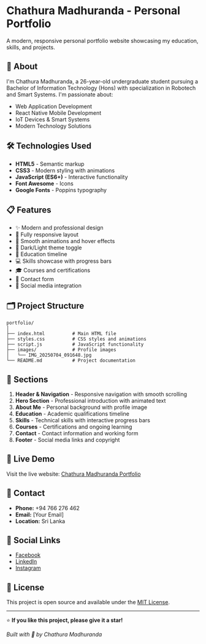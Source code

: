 # Chathura Madhuranda - Personal Portfolio

A modern, responsive personal portfolio website showcasing my education, skills, and projects.

## 🎯 About

I'm Chathura Madhuranda, a 26-year-old undergraduate student pursuing a Bachelor of Information Technology (Hons) with specialization in Robotech and Smart Systems. I'm passionate about:

- Web Application Development
- React Native Mobile Development
- IoT Devices & Smart Systems
- Modern Technology Solutions

## 🛠️ Technologies Used

- **HTML5** - Semantic markup
- **CSS3** - Modern styling with animations
- **JavaScript (ES6+)** - Interactive functionality
- **Font Awesome** - Icons
- **Google Fonts** - Poppins typography

## 📋 Features

- ✨ Modern and professional design
- 📱 Fully responsive layout
- 🎨 Smooth animations and hover effects
- 🌙 Dark/Light theme toggle
- 📄 Education timeline
- 💻 Skills showcase with progress bars
- 🎓 Courses and certifications
- 📧 Contact form
- 🔗 Social media integration

## 🗂️ Project Structure

```
portfolio/
│
├── index.html          # Main HTML file
├── styles.css          # CSS styles and animations
├── script.js           # JavaScript functionality
├── images/             # Profile images
│   └── IMG_20250704_091648.jpg
└── README.md           # Project documentation
```

## 🎨 Sections

1. **Header & Navigation** - Responsive navigation with smooth scrolling
2. **Hero Section** - Professional introduction with animated text
3. **About Me** - Personal background with profile image
4. **Education** - Academic qualifications timeline
5. **Skills** - Technical skills with interactive progress bars
6. **Courses** - Certifications and ongoing learning
7. **Contact** - Contact information and working form
8. **Footer** - Social media links and copyright

## 🚀 Live Demo

Visit the live website: [Chathura Madhuranda Portfolio](https://chathura890.github.io/MyProfile/)

## 📧 Contact

- **Phone:** +94 766 276 462
- **Email:** [Your Email]
- **Location:** Sri Lanka

## 🔗 Social Links

- [Facebook](https://facebook.com/your-profile)
- [LinkedIn](https://linkedin.com/in/your-profile)
- [Instagram](https://instagram.com/your-profile)

## 📝 License

This project is open source and available under the [MIT License](LICENSE).

---

⭐ **If you like this project, please give it a star!**

*Built with 💙 by Chathura Madhuranda*
